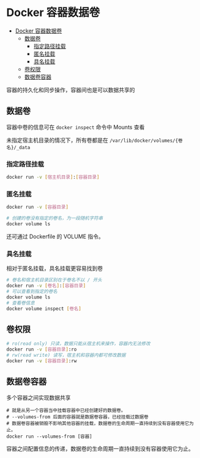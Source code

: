 # Docker 容器数据卷

- [Docker 容器数据卷](#docker-容器数据卷)
  - [数据卷](#数据卷)
    - [指定路径挂载](#指定路径挂载)
    - [匿名挂载](#匿名挂载)
    - [具名挂载](#具名挂载)
  - [卷权限](#卷权限)
  - [数据卷容器](#数据卷容器)

容器的持久化和同步操作，容器间也是可以数据共享的

## 数据卷

容器中卷的信息可在 `docker inspect` 命令中 Mounts 查看

未指定宿主机目录的情况下，所有卷都是在 `/var/lib/docker/volumes/{卷名}/_data`

### 指定路径挂载

```bash
docker run -v [宿主机目录]:[容器目录]
```

### 匿名挂载

```bash
docker run -v [容器目录]

# 创建的卷没有指定的卷名，为一段随机字符串
docker volume ls
```

还可通过 Dockerfile 的 VOLUME 指令。

### 具名挂载

相对于匿名挂载，具名挂载更容易找到卷

```bash
# 卷名和宿主机目录区别在于卷名不以 / 开头
docker run -v [卷名]:[容器目录]
# 可以查看到指定的卷名
docker volume ls
# 查看卷信息
docker volume inspect [卷名]
```

## 卷权限

```bash
# ro(read only) 只读，数据只能从宿主机来操作，容器内无法修改
docker run -v [容器目录]:ro
# rw(read write) 读写，宿主机和容器内都可修改数据
docker run -v [容器目录]:rw
```

## 数据卷容器

多个容器之间实现数据共享

```shell
# 就是从另一个容器当中挂载容器中已经创建好的数据卷。
# --volumes-from 后面的容器就是数据卷容器，已经挂载过数据卷
# 数据卷容器被销毁不影响其他容器的挂载，数据卷的生命周期一直持续到没有容器使用它为止。
docker run --volumes-from [容器]
```

容器之间配置信息的传递，数据卷的生命周期一直持续到没有容器使用它为止。
